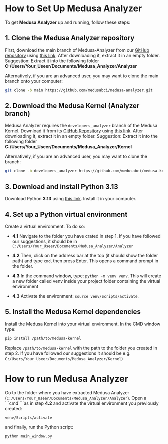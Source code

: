 # How to Set Up Medusa Analyzer

To get **Medusa Analyzer** up and running, follow these steps:

## 1. Clone the Medusa Analyzer repository
First, download the main branch of Medusa-Analyzer from our [GitHub repository](https://github.com/medusabci/medusa-analyzer) using [this link](https://github.com/medusabci/medusa-analyzer/archive/refs/heads/main.zip). After downloading it, extract it in an empty folder.
Suggestion: Extract it into the following folder **C:/Users/Your_Useer/Documents/Medusa_Analyzer/Analyzer**

Alternatively, if you are an advanced user, you may want to clone the main branch onto your computer:

```bash
git clone -b main https://github.com/medusabci/medusa-analyzer.git
```

## 2. Download the Medusa Kernel (Analyzer branch)
Medusa Analyzer requires the `developers_analyzer` branch of the Medusa Kernel. Download it from its [GitHub Repository](https://github.com/medusabci/medusa-kernel/tree/developers_analyzer) using [this link](https://github.com/medusabci/medusa-kernel/archive/refs/heads/developers_analyzer.zip). After downloading it, extract it in an empty folder. 
Suggestion: Extract it into the following folder **C:/Users/Your_Useer/Documents/Medusa_Analyzer/Kernel**

Alternatively, if you are an advanced user, you may want to clone the branch:

```bash
git clone -b developers_analyzer https://github.com/medusabci/medusa-kernel.git
```

## 3. Download and install Python **3.13**

Download Python **3.13** using [this link](https://www.python.org/downloads/release/python-3130/). Install it in your computer.

## 4. Set up a Python virtual environment
Create a virtual environment. To do so:

- **4.1** Navigate to the folder you have crated in step 1. If you have followed our suggestions, it should be in ```C:/Users/Your_Useer/Documents/Medusa_Analyzer/Analyzer```

- **4.2** Then, click on the address bar at the top (it should show the folder path) and type ```cmd```, then press Enter. This opens a command prompt in the folder. 

- **4.3** In the command window, type: ```python -m venv venv```.
This will create a new folder called venv inside your project folder containing the virtual environment
- **4.3**  Activate the environment: ```source venv/Scripts/activate```.

## 5. Install the Medusa Kernel dependencies
Install the Medusa Kernel into your virtual environment. In the CMD window type:

```bash
pip install /path/to/medusa-kernel
```
Replace ```/path/to/medusa-kernel``` with the path to the folder you created in step 2. If you have followed our suggestions it should be e.g. ```C:/Users/Your_Useer/Documents/Medusa_Analyzer/Kernel```)

# How to run Medusa Analyzer

Go to the folder where you have extracted Medusa Analyzer (```C:/Users/Your_Useer/Documents/Medusa_Analyzer/Analyzer```). Open a ```cmd````as in step **4.2** and activate the virtual environment you previously created:
```bash
venv/Scripts/activate
```
and finally, run the Python script:
````bash
python main_window.py
````
